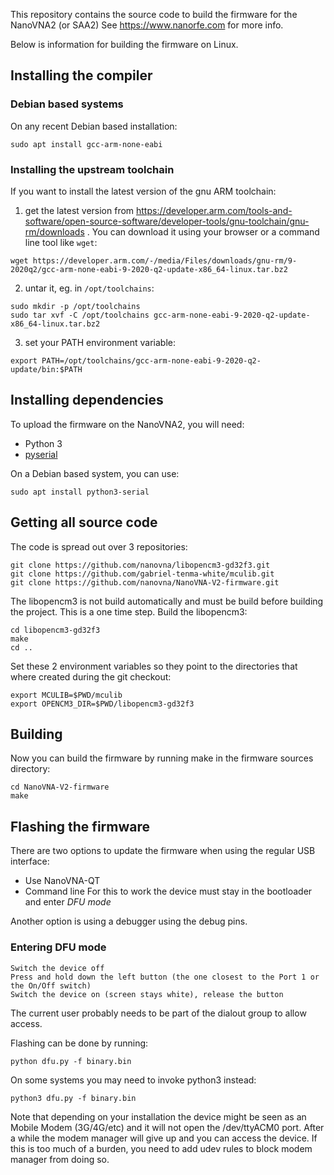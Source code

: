 
This repository contains the source code to build the firmware for the NanoVNA2 (or SAA2)
See https://www.nanorfe.com for more info.

Below is information for building the firmware on Linux.

## Installing the compiler

### Debian based systems

On any recent Debian based installation:
``` 
sudo apt install gcc-arm-none-eabi
```

### Installing the upstream toolchain

If you want to install the latest version of the gnu ARM toolchain:

1. get the latest version from https://developer.arm.com/tools-and-software/open-source-software/developer-tools/gnu-toolchain/gnu-rm/downloads . You can download it using your browser or a command line tool like `wget`:
```
wget https://developer.arm.com/-/media/Files/downloads/gnu-rm/9-2020q2/gcc-arm-none-eabi-9-2020-q2-update-x86_64-linux.tar.bz2
```

2. untar it, eg. in `/opt/toolchains`:
```
sudo mkdir -p /opt/toolchains
sudo tar xvf -C /opt/toolchains gcc-arm-none-eabi-9-2020-q2-update-x86_64-linux.tar.bz2
```

3. set your PATH environment variable:
```
export PATH=/opt/toolchains/gcc-arm-none-eabi-9-2020-q2-update/bin:$PATH
```

## Installing dependencies

To upload the firmware on the NanoVNA2, you will need:

- Python 3
- [pyserial](https://github.com/pyserial/pyserial)

On a Debian based system, you can use:

```
sudo apt install python3-serial
```

## Getting all source code
The code is spread out over 3 repositories:
```
git clone https://github.com/nanovna/libopencm3-gd32f3.git
git clone https://github.com/gabriel-tenma-white/mculib.git
git clone https://github.com/nanovna/NanoVNA-V2-firmware.git
```
The libopencm3 is not build automatically and must be build before building the project.
This is a one time step.
Build the libopencm3:
```
cd libopencm3-gd32f3
make
cd ..
```

Set these 2 environment variables so they point to the directories that where created during the git checkout:
```
export MCULIB=$PWD/mculib
export OPENCM3_DIR=$PWD/libopencm3-gd32f3
```

## Building
Now you can build the firmware by running make in the firmware sources directory:
```
cd NanoVNA-V2-firmware
make
```

## Flashing the firmware
There are two options to update the firmware when using the regular USB interface:
 - Use NanoVNA-QT
 - Command line
For this to work the device must stay in the bootloader and enter _DFU mode_

Another option is using a debugger using the debug pins.

### Entering DFU mode
```
Switch the device off
Press and hold down the left button (the one closest to the Port 1 or the On/Off switch)
Switch the device on (screen stays white), release the button
```

The current user probably needs to be part of the dialout group to allow access.

Flashing can be done by running:
```
python dfu.py -f binary.bin
```
On some systems you may need to invoke python3 instead:
```
python3 dfu.py -f binary.bin
```

Note that depending on your installation the device might be seen as an Mobile Modem (3G/4G/etc) and it will not open the /dev/ttyACM0 port. 
After a while the modem manager will give up and you can access the device.
If this is too much of a burden, you need to add udev rules to block modem manager from doing so.

